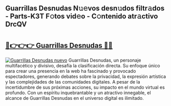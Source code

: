 ## Guarrillas Desnudas N𝚞𝚎vos desn𝚞dos filtr𝚊dos - Parts-K3T F𝚘tos vid𝚎o - C𝚘ntenido atr𝚊ctivo DrcQV

# <h2><a href="http://mb8xr6.tromn.icu/?c=Guarrillas+Desnudas">🔗👉👉👉 Guarrillas Desnudas 🔗🔗</a></h2>

[![Guarrillas Desnudas nuevo](https://i.imgur.com/pEAQMta.gif)](http://mb8xr6.tromn.icu/?c=Guarrillas+Desnudas)
Guarrillas Desnudas, un personaje multifacético y divisivo, desafía la clasificación directa. Su enfoque único para crear una presencia en la web ha fascinado y provocado espectadores, generando debates sobre la privacidad, la expresión artística y las complejidades de las comunidades digitales. A pesar de la incertidumbre de sus próximas acciones, su impacto en el mundo virtual es profundo. Con un espíritu inquebrantable y un atractivo innegable, el alcance de Guarrillas Desnudas en el universo digital es ilimitado.
